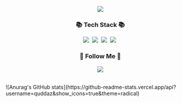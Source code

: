 <p align='center'>
    <img src="https://capsule-render.vercel.app/api?type=quddaz&color=auto&height=300&section=header&text=capsule%20render&fontSize=90&animation=fadeIn&fontAlignY=38&desc=Decorate%20GitHub%20Profile%20or%20any%20Repo%20like%20me!&descAlignY=51&descAlign=62"/>
</p>
<h3 align="center">📚 Tech Stack 📚</h3>
<p align="center">
  <img src="https://img.shields.io/badge/Java-007396?style=flat-square&logo=Java&logoColor=white"/></a>&nbsp
  <img src="https://img.shields.io/badge/Spring-6DB33F?style=flat-square&logo=Spring&logoColor=white"/></a>&nbsp
  <img src="https://img.shields.io/badge/SpringBoot-6DB33F?style=flat-square&logo=SpringBoot&logoColor=white"/></a>&nbsp 
  <img src="https://img.shields.io/badge/Mysql-E6B91E?style=flat-square&logo=MySql&logoColor=white"/></a>&nbsp 
</p>
<h3 align="center">📝 Follow Me 📝</h3>
<p align="center"><a href="https://quddnd.tistory.com/" target="_blank"><img src="https://img.shields.io/badge/Tistory-FFCD00?style=flat&logo=Kakao&logoColor=white"/></a></p>
<br>
![Anurag's GitHub stats](https://github-readme-stats.vercel.app/api?username=quddaz&show_icons=true&theme=radical)
